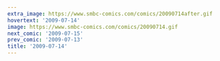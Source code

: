 ```yaml
---
extra_image: https://www.smbc-comics.com/comics/20090714after.gif
hovertext: '2009-07-14'
image: https://www.smbc-comics.com/comics/20090714.gif
next_comic: '2009-07-15'
prev_comic: '2009-07-13'
title: '2009-07-14'
---
```


